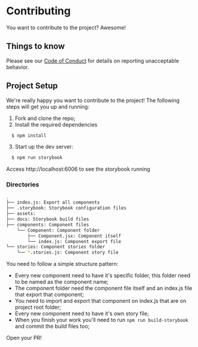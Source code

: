 # Contributing

You want to contribute to the project? Awesome!

## Things to know

Please see our [Code of Conduct](CODE_OF_CONDUCT.md) for details on reporting unacceptable behavior.

## Project Setup

We're really happy you want to contribute to the project!  The following steps will get you up and running:

1. Fork and clone the repo;
2. Install the required dependencies
  ```sh
    $ npm install
  ```
3. Start up the dev server:
  ```sh
    $ npm run storybook
  ```

Access http://localhost:6006 to see the storybook running

### Directories
```sh
.
├── index.js: Export all components
├── .storybook: Storybook configuration files
├── assets:
├── docs: Storybook build files
├── components: Component files
    └── Component: Component folder
        ├── Component.jsx: Component itself
        └── index.js: Component export file
└── stories: Component stories folder
    └── *.stories.js: Component story file
```

You need to follow a simple structure pattern:
  - Every new component need to have it's specific folder, this folder need to be named as the component name;
  - The component folder need the component file itself and an index.js file that export that component;
  - You need to import and export that component on index.js that are on project root folder;
  - Every new component need to have it's own story file;
  - When you finish your work you'll need to run `npm run build-storybook` and commit the build files too;

Open your PR!

